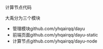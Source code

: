 
<p>计算节点代码</p>

<P>大禹分为三个模块</p>
<ul>
<li>管理模块github.com/yhqairqq/dayu</li>
<li>前端页面github.com/yhqairqq/dayu-static</li>
<li>计算节点github.com/yhqairqq/dayu-node</li>
  <ul>

